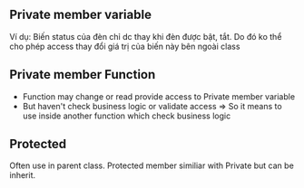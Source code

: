 
## Private member variable
Ví dụ: 
Biến status của đèn chỉ dc thay khi đèn được bật, tắt. 
Do đó ko thể cho phép access thay đổi giá trị của biến này bên ngoài class
## Private member Function
- Function may change or read provide access to Private member variable 
- But haven't check business logic or validate access
=> So it means to use inside another function which check business logic

## Protected
Often use in parent class. Protected member similiar with Private but can be inherit.